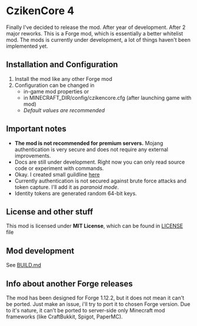 # CzikenCore 4

Finally I've decided to release the mod. After year of development. After 2 major reworks.
This is a Forge mod, which is essentially a better whitelist mod.
The mods is currently under development, a lot of things haven't been implemented yet.

## Installation and Configuration
1. Install the mod like any other Forge mod
2. Configuration can be changed in 
   - in-game mod properties or 
   - in MINECRAFT_DIR/config/czikencore.cfg (after launching game with mod)
   - *Default values are recommended*

## Important notes
- **The mod is not recommended for premium servers.** Mojang authentication is very secure and does not require any external improvements.
- Docs are still under development. Right now you can only read source code or experiment with commands.
- Okay. I created small guildline [here](./USAGE.md)
- Currently authentication is not secured against brute force attacks and token capture. I'll add it as *paranoid mode*.
- Identity tokens are generated random 64-bit keys.

## License and other stuff
This mod is licensed under **MIT License**, which can be found in [LICENSE](./LICENSE) file

## Mod development
See [BUILD.md](./BUILD.md)

## Info about another Forge releases
The mod has been designed for Forge 1.12.2, but it does not mean it can't be ported. Just make an issue, i'll try to port it to chosen Forge version.
Due to it's nature, it can't be ported to server-side only Minecraft mod frameworks (like CraftBukkit, Spigot, PaperMC).
